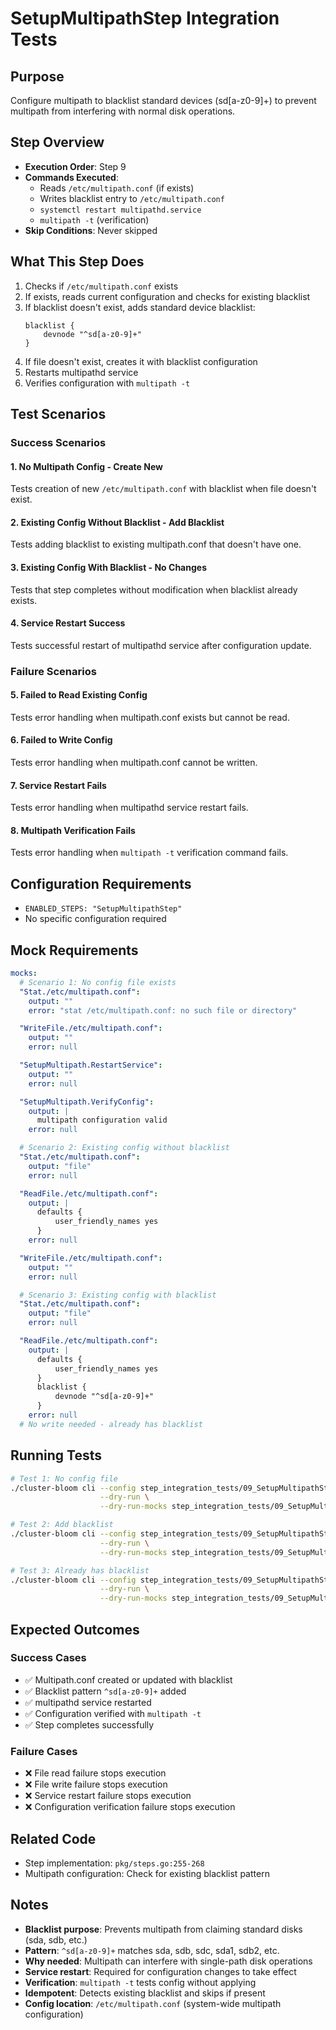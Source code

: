 # SetupMultipathStep Integration Tests

## Purpose
Configure multipath to blacklist standard devices (sd[a-z0-9]+) to prevent multipath from interfering with normal disk operations.

## Step Overview
- **Execution Order**: Step 9
- **Commands Executed**:
  - Reads `/etc/multipath.conf` (if exists)
  - Writes blacklist entry to `/etc/multipath.conf`
  - `systemctl restart multipathd.service`
  - `multipath -t` (verification)
- **Skip Conditions**: Never skipped

## What This Step Does
1. Checks if `/etc/multipath.conf` exists
2. If exists, reads current configuration and checks for existing blacklist
3. If blacklist doesn't exist, adds standard device blacklist:
   ```
   blacklist {
       devnode "^sd[a-z0-9]+"
   }
   ```
4. If file doesn't exist, creates it with blacklist configuration
5. Restarts multipathd service
6. Verifies configuration with `multipath -t`

## Test Scenarios

### Success Scenarios

#### 1. No Multipath Config - Create New
Tests creation of new `/etc/multipath.conf` with blacklist when file doesn't exist.

#### 2. Existing Config Without Blacklist - Add Blacklist
Tests adding blacklist to existing multipath.conf that doesn't have one.

#### 3. Existing Config With Blacklist - No Changes
Tests that step completes without modification when blacklist already exists.

#### 4. Service Restart Success
Tests successful restart of multipathd service after configuration update.

### Failure Scenarios

#### 5. Failed to Read Existing Config
Tests error handling when multipath.conf exists but cannot be read.

#### 6. Failed to Write Config
Tests error handling when multipath.conf cannot be written.

#### 7. Service Restart Fails
Tests error handling when multipathd service restart fails.

#### 8. Multipath Verification Fails
Tests error handling when `multipath -t` verification command fails.

## Configuration Requirements

- `ENABLED_STEPS: "SetupMultipathStep"`
- No specific configuration required

## Mock Requirements

```yaml
mocks:
  # Scenario 1: No config file exists
  "Stat./etc/multipath.conf":
    output: ""
    error: "stat /etc/multipath.conf: no such file or directory"

  "WriteFile./etc/multipath.conf":
    output: ""
    error: null

  "SetupMultipath.RestartService":
    output: ""
    error: null

  "SetupMultipath.VerifyConfig":
    output: |
      multipath configuration valid
    error: null

  # Scenario 2: Existing config without blacklist
  "Stat./etc/multipath.conf":
    output: "file"
    error: null

  "ReadFile./etc/multipath.conf":
    output: |
      defaults {
          user_friendly_names yes
      }
    error: null

  "WriteFile./etc/multipath.conf":
    output: ""
    error: null

  # Scenario 3: Existing config with blacklist
  "Stat./etc/multipath.conf":
    output: "file"
    error: null

  "ReadFile./etc/multipath.conf":
    output: |
      defaults {
          user_friendly_names yes
      }
      blacklist {
          devnode "^sd[a-z0-9]+"
      }
    error: null
  # No write needed - already has blacklist
```

## Running Tests

```bash
# Test 1: No config file
./cluster-bloom cli --config step_integration_tests/09_SetupMultipathStep/01-no-config-file/config.yaml \
                    --dry-run \
                    --dry-run-mocks step_integration_tests/09_SetupMultipathStep/01-no-config-file/mocks.yaml

# Test 2: Add blacklist
./cluster-bloom cli --config step_integration_tests/09_SetupMultipathStep/02-add-blacklist/config.yaml \
                    --dry-run \
                    --dry-run-mocks step_integration_tests/09_SetupMultipathStep/02-add-blacklist/mocks.yaml

# Test 3: Already has blacklist
./cluster-bloom cli --config step_integration_tests/09_SetupMultipathStep/03-has-blacklist/config.yaml \
                    --dry-run \
                    --dry-run-mocks step_integration_tests/09_SetupMultipathStep/03-has-blacklist/mocks.yaml
```

## Expected Outcomes

### Success Cases
- ✅ Multipath.conf created or updated with blacklist
- ✅ Blacklist pattern `^sd[a-z0-9]+` added
- ✅ multipathd service restarted
- ✅ Configuration verified with `multipath -t`
- ✅ Step completes successfully

### Failure Cases
- ❌ File read failure stops execution
- ❌ File write failure stops execution
- ❌ Service restart failure stops execution
- ❌ Configuration verification failure stops execution

## Related Code
- Step implementation: `pkg/steps.go:255-268`
- Multipath configuration: Check for existing blacklist pattern

## Notes
- **Blacklist purpose**: Prevents multipath from claiming standard disks (sda, sdb, etc.)
- **Pattern**: `^sd[a-z0-9]+` matches sda, sdb, sdc, sda1, sdb2, etc.
- **Why needed**: Multipath can interfere with single-path disk operations
- **Service restart**: Required for configuration changes to take effect
- **Verification**: `multipath -t` tests config without applying
- **Idempotent**: Detects existing blacklist and skips if present
- **Config location**: `/etc/multipath.conf` (system-wide multipath configuration)
